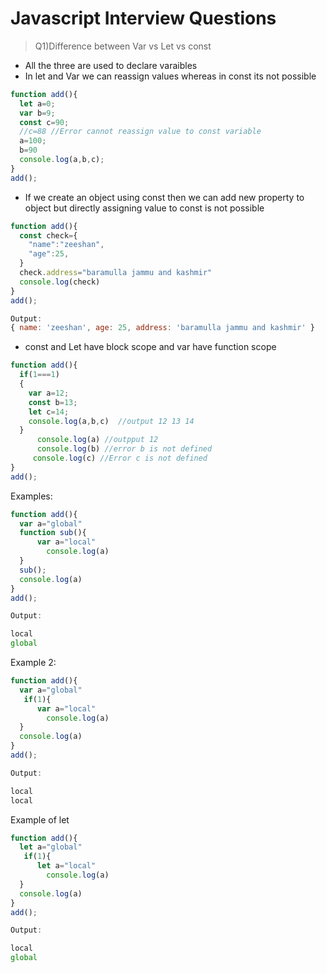# Javascript Interview Questions

> Q1)Difference between Var vs Let vs const
> 
* All the three are used to declare varaibles
* In let and Var we can reassign values whereas in const its not possible
```javascript
function add(){
  let a=0;
  var b=9;
  const c=90;
  //c=88 //Error cannot reassign value to const variable
  a=100;
  b=90
  console.log(a,b,c);
}
add();
```
* If we create an object using const then we can add new property to object
but directly assigning value to const is not possible
```javascript
function add(){
  const check={
    "name":"zeeshan",
    "age":25,
  }
  check.address="baramulla jammu and kashmir"
  console.log(check)
}
add();

Output:
{ name: 'zeeshan', age: 25, address: 'baramulla jammu and kashmir' }
```
* const and Let have block scope and var have function scope
```javascript
function add(){
  if(1===1)
  {
    var a=12;
    const b=13;
    let c=14;
    console.log(a,b,c)  //output 12 13 14
  }
      console.log(a) //outpput 12
      console.log(b) //error b is not defined
     console.log(c) //Error c is not defined
}
add();
```
Examples:
```javascript
function add(){
  var a="global"
  function sub(){
      var a="local"
        console.log(a)
  }
  sub();
  console.log(a)
}
add();

Output:

local
global
```
Example 2:
```javascript
function add(){
  var a="global"
   if(1){
      var a="local"
        console.log(a)
  }
  console.log(a)
}
add();

Output:

local
local
```
Example of let 
```javascript
function add(){
  let a="global"
   if(1){
      let a="local"
        console.log(a)
  }
  console.log(a)
}
add();

Output:

local
global
```
